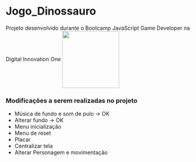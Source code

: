 # Jogo_Dinossauro 
Projeto desenvolvido durante o Bootcamp JavaScript Game Developer na Digital Innovation One  <img align="center" height="150" src="https://user-images.githubusercontent.com/67704261/120248709-acf66a80-c24e-11eb-9953-b18958a7b46f.gif" />

### Modificações a serem realizadas no projeto
- Música de fundo e som de pulo -> OK
- Alterar fundo -> OK
- Menu inicialização
- Menu de reset
- Placar
- Centralizar tela
- Alterar Personagem e movimentação


